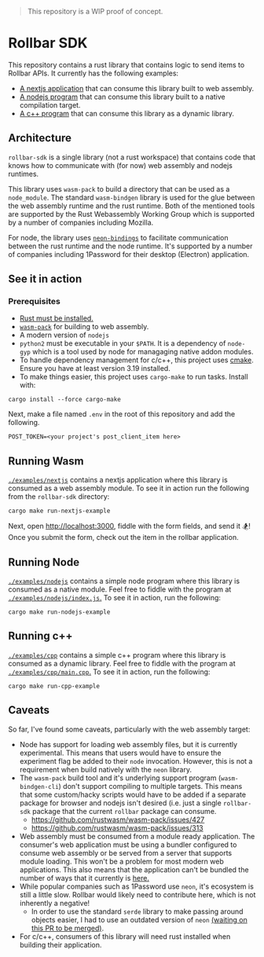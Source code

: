 > This repository is a WIP proof of concept.

# Rollbar SDK

This repository contains a rust library that contains logic to send items to Rollbar APIs. It currently has the following examples:

- [A nextjs application](./examples/nextjs) that can consume this library built to web assembly.
- [A nodejs program](./examples/nextjs) that can consume this library built to a native compilation target.
- [A c++ program](./examples/cpp) that can consume this library as a dynamic library.

## Architecture

`rollbar-sdk` is a single library (not a rust workspace) that contains code that knows how to communicate with (for now) web assembly and nodejs runtimes.

This library uses `wasm-pack` to build a directory that can be used as a `node_module`. The standard `wasm-bindgen` library is used for the glue between the web assembly runtime and the rust runtime. Both of the mentioned tools are supported by the Rust Webassembly Working Group which is supported by a number of companies including Mozilla.

For node, the library uses [`neon-bindings`](https://neon-bindings.com/) to facilitate communication between the rust runtime and the node runtime. It's supported by a number of companies including 1Password for their desktop (Electron) application.

## See it in action

### Prerequisites

- [Rust must be installed.](https://rustup.rs/)
- [`wasm-pack`](https://rustwasm.github.io/wasm-pack/installer/) for building to web assembly.
- A modern version of `nodejs`
- `python2` must be executable in your `$PATH`. It is a dependency of `node-gyp` which is a tool used by node for managaging native addon modules.
- To handle dependency management for c/c++, this project uses [cmake](https://cmake.org/). Ensure you have at least version 3.19 installed.
- To make things easier, this project uses `cargo-make` to run tasks. Install with:

```
cargo install --force cargo-make
```

Next, make a file named `.env` in the root of this repository and add the following.

```
POST_TOKEN=<your project's post_client_item here>
```

## Running Wasm

[`./examples/nextjs`](./examples/nextjs) contains a nextjs application where this library is consumed as a web assembly module. To see it in action run the following from the `rollbar-sdk` directory: 

```shell
cargo make run-nextjs-example
```

Next, open [http://localhost:3000](http://localhost:3000), fiddle with the form fields, and send it 🏂! Once you submit the form, check out the item in the rollbar application.

## Running Node

[`./examples/nodejs`](./examples/nextjs) contains a simple node program where this library is consumed as a native module. Feel free to fiddle with the program at [`./examples/nodejs/index.js`.](./examples/nodejs/index.js) To see it in action, run the following:

```shell
cargo make run-nodejs-example
```

## Running c++

[`./examples/cpp`](./examples/cpp) contains a simple c++ program where this library is consumed as a dynamic library. Feel free to fiddle with the program at [`./examples/cpp/main.cpp`.](./examples/cpp/main.cpp) To see it in action, run the following:

```shell
cargo make run-cpp-example
```

## Caveats

So far, I've found some caveats, particularly with the web assembly target:

- Node has support for loading web assembly files, but it is currently experimental. This means that users would have to ensure the experiment flag be added to their `node` invocation. However, this is not a requirement when build natively with the `neon` library.
- The `wasm-pack` build tool and it's underlying support program (`wasm-bindgen-cli`) don't support compiling to multiple targets. This means that some custom/hacky scripts would have to be added if a separate package for browser and nodejs isn't desired (i.e. just a single `rollbar-sdk` package that the current `rollbar` package can consume.
  - https://github.com/rustwasm/wasm-pack/issues/427
  - https://github.com/rustwasm/wasm-pack/issues/313
- Web assembly must be consumed from a module ready application. The consumer's web application must be using a bundler configured to consume web assembly or be served from a server that supports module loading. This won't be a problem for most modern web applications. This also means that the application can't be bundled the number of ways that it currently is [here.](https://github.com/rollbar/rollbar.js/tree/master/release)
- While popular companies such as 1Password use `neon`, it's ecosystem is still a little slow. Rollbar would likely need to contribute here, which is not inherently a negative!
  - In order to use the standard `serde` library to make passing around objects easier, I had to use an outdated version of `neon` [(waiting on this PR to be merged)](https://github.com/matrix-org/neon-serde/pull/2).
- For c/c++, consumers of this library will need rust installed when building their application.
